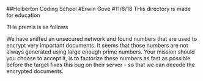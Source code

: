 ##Holberton Coding School
#Erwin Gove
#11/6/18
THis directory is made for education

THe premis is as follows

We have sniffed an unsecured network and found numbers that are used to encrypt
 very important documents. It seems that those numbers are not always generated
 using large enough prime numbers. Your mission should you choose to accept it,
 is to factorize these numbers as fast as possible before the target fixes this
 bug on their server - so that we can decode the encrypted documents.
